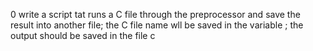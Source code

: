 0 write a script tat runs a C file through the preprocessor and save the result into another file; the C file name wll be saved in the variable ; the output should be saved in the file c  

